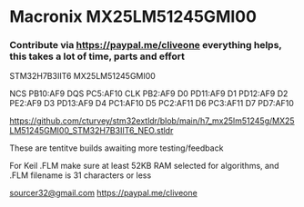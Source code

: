 # Macronix MX25LM51245GMI00
### Contribute via   https://paypal.me/cliveone  everything helps, this takes a lot of time, parts and effort

STM32H7B3IIT6
MX25LM51245GMI00

NCS PB10:AF9
DQS PC5:AF10
CLK PB2:AF9
D0 PD11:AF9
D1 PD12:AF9
D2 PE2:AF9
D3 PD13:AF9
D4 PC1:AF10
D5 PC2:AF11
D6 PC3:AF11
D7 PD7:AF10

https://github.com/cturvey/stm32extldr/blob/main/h7_mx25lm51245g/MX25LM51245GMI00_STM32H7B3IIT6_NEO.stldr

These are tentitve builds awaiting more testing/feedback

For Keil .FLM make sure at least 52KB RAM selected for algorithms, and .FLM filename is 31 characters or less

 sourcer32@gmail.com
 https://paypal.me/cliveone
